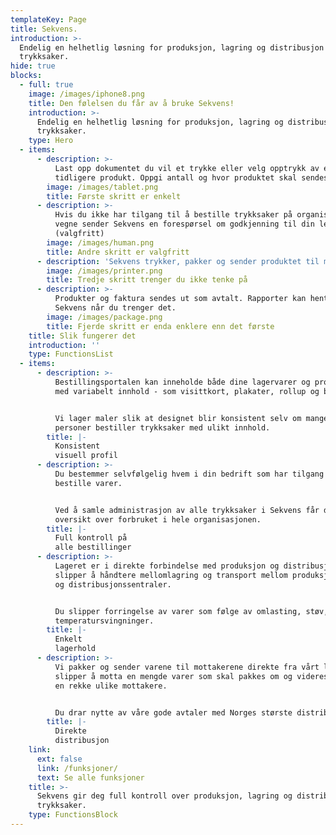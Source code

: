 ```yaml
---
templateKey: Page
title: Sekvens.
introduction: >-
  Endelig en helhetlig løsning for produksjon, lagring og distribusjon av
  trykksaker.
hide: true
blocks:
  - full: true
    image: /images/iphone8.png
    title: Den følelsen du får av å bruke Sekvens!
    introduction: >-
      Endelig en helhetlig løsning for produksjon, lagring og distribusjon av
      trykksaker.
    type: Hero
  - items:
      - description: >-
          Last opp dokumentet du vil et trykke eller velg opptrykk av et
          tidligere produkt. Oppgi antall og hvor produktet skal sendes.
        image: /images/tablet.png
        title: Første skritt er enkelt
      - description: >-
          Hvis du ikke har tilgang til å bestille trykksaker på organisasjonens
          vegne sender Sekvens en forespørsel om godkjenning til din leder.
          (valgfritt)
        image: /images/human.png
        title: Andre skritt er valgfritt
      - description: 'Sekvens trykker, pakker og sender produktet til mottakerene.'
        image: /images/printer.png
        title: Tredje skritt trenger du ikke tenke på
      - description: >-
          Produkter og faktura sendes ut som avtalt. Rapporter kan hentes i
          Sekvens når du trenger det.
        image: /images/package.png
        title: Fjerde skritt er enda enklere enn det første
    title: Slik fungerer det
    introduction: ''
    type: FunctionsList
  - items:
      - description: >-
          Bestillingsportalen kan inneholde både dine lagervarer og produkter
          med variabelt innhold - som visittkort, plakater, rollup og banner.


          Vi lager maler slik at designet blir konsistent selv om mange ulike
          personer bestiller trykksaker med ulikt innhold.
        title: |-
          Konsistent 
          visuell profil
      - description: >-
          Du bestemmer selvfølgelig hvem i din bedrift som har tilgang til å
          bestille varer.


          Ved å samle administrasjon av alle trykksaker i Sekvens får du full
          oversikt over forbruket i hele organisasjonen.
        title: |-
          Full kontroll på 
          alle bestillinger
      - description: >-
          Lageret er i direkte forbindelse med produksjon og distribusjon - du
          slipper å håndtere mellomlagring og transport mellom produksjon, lager
          og distribusjonssentraler.


          Du slipper forringelse av varer som følge av omlasting, støv, fukt og
          temperatursvingninger.
        title: |-
          Enkelt 
          lagerhold
      - description: >-
          Vi pakker og sender varene til mottakerene direkte fra vårt lager. Du
          slipper å motta en mengde varer som skal pakkes om og videresendes til
          en rekke ulike mottakere.


          Du drar nytte av våre gode avtaler med Norges største distributørerer.
        title: |-
          Direkte 
          distribusjon
    link:
      ext: false
      link: /funksjoner/
      text: Se alle funksjoner
    title: >-
      Sekvens gir deg full kontroll over produksjon, lagring og distribusjon av
      trykksaker.
    type: FunctionsBlock
---
```


